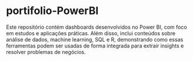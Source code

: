 # portifolio-PowerBI
Este repositório contém dashboards desenvolvidos no Power BI, com foco em estudos e aplicações práticas. Além disso, inclui conteúdos sobre análise de dados, machine learning, SQL e R, demonstrando como essas ferramentas podem ser usadas de forma integrada para extrair insights e resolver problemas de negócios.
